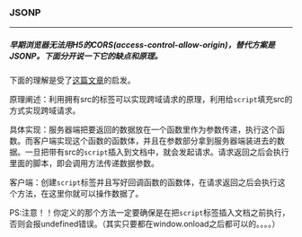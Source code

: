 ### JSONP
***
##### 早期浏览器无法用H5的CORS(access-control-allow-origin)，替代方案是JSONP。下面分开说一下它的缺点和原理。


下面的理解是受了[这篇文章](http://www.cnblogs.com/dowinning/archive/2012/04/19/json-jsonp-jquery.html)的启发。

原理阐述：利用拥有src的标签可以实现跨域请求的原理，利用给`script`填充src的方式实现跨域请求。

具体实现：服务器端把要返回的数据放在一个函数里作为参数传递，执行这个函数。而客户端实现这个函数的函数体，并且在参数部分拿到服务器端装进去的数据。一旦把带有src的`script`插入到文档中，就会发起请求。请求返回之后会执行里面的脚本，即会调用方法传递数据参数。

客户端：创建`script`标签并且写好回调函数的函数体，在请求返回之后会执行这个方法，在这里你就可以操作数据了。

PS:注意！！你定义的那个方法一定要确保是在把`script`标签插入文档之前执行，否则会报undefined错误。（其实只要都在window.onload之后都可以的。。。。）
